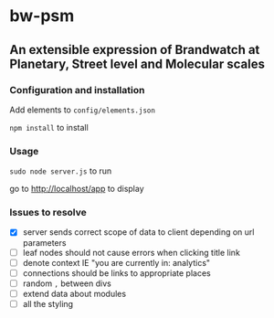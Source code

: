 # bw-psm
## An extensible expression of Brandwatch at Planetary, Street level and Molecular scales

### Configuration and installation
Add elements to `config/elements.json`

`npm install` to install

### Usage
`sudo node server.js` to run

go to [http://localhost/app](http://localhost/app) to display

### Issues to resolve
- [x] server sends correct scope of data to client depending on url parameters
- [ ] leaf nodes should not cause errors when clicking title link
- [ ] denote context IE "you are currently in: analytics"
- [ ] connections should be links to appropriate places
- [ ] random `,` between divs
- [ ] extend data about modules
- [ ] all the styling
